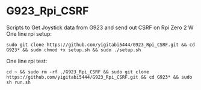 # G923_Rpi_CSRF
Scripts to Get Joystick data from G923 and send out CSRF on Rpi Zero 2 W
One line rpi setup:
```
sudo git clone https://github.com/yigitabi5444/G923_Rpi_CSRF.git && cd G923* && sudo chmod +x setup.sh && sudo ./setup.sh
```

One line rpi test:
```
cd ~ && sudo rm -rf ./G923_Rpi_CSRF && sudo git clone https://github.com/yigitabi5444/G923_Rpi_CSRF.git && cd G923* && sudo sh run.sh
```